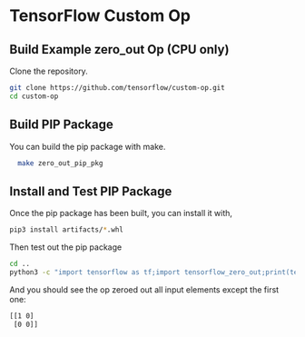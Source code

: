 # TensorFlow Custom Op

## Build Example zero_out Op (CPU only)

Clone the repository.

```bash
git clone https://github.com/tensorflow/custom-op.git
cd custom-op
```

## Build PIP Package

You can build the pip package with make.

```bash
  make zero_out_pip_pkg
```

## Install and Test PIP Package

Once the pip package has been built, you can install it with,

```bash
pip3 install artifacts/*.whl
```

Then test out the pip package

```bash
cd ..
python3 -c "import tensorflow as tf;import tensorflow_zero_out;print(tensorflow_zero_out.zero_out([[1,2], [3,4]]))"

```

And you should see the op zeroed out all input elements except the first one:

```bash
[[1 0]
 [0 0]]
```